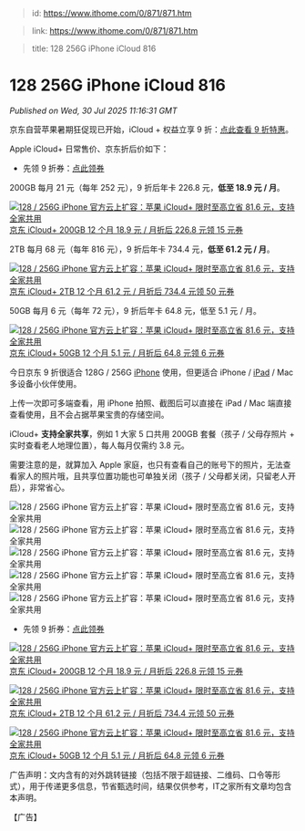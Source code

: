 > id: https://www.ithome.com/0/871/871.htm

> link: https://www.ithome.com/0/871/871.htm

> title: 128 256G iPhone iCloud 816

# 128 256G iPhone iCloud 816
_Published on Wed, 30 Jul 2025 11:16:31 GMT_

京东自营苹果暑期狂促现已开始，iCloud + 权益立享 9 折：[点此查看 9 折特惠](https://u.jd.com/vayxsjl)。

Apple iCloud+ 日常售价、京东折后价如下：

-   先领 9 折券：[点此领券](https://coupon.m.jd.com/coupons/show.action?linkKey=AAROH_xIpeffAs_-naABEFoe4eZ3SL60H9oLV-ENTXEaTMi1nu4S1lwlMYQUwQquUupjy2bh_gbZ5eanHxo-hDCHP9O_Hg&to=m.jd.com)
    

200GB 每月 21 元（每年 252 元），9 折后年卡 226.8 元，**低至 18.9 元 / 月**。

[![](https://img14.360buyimg.com/pop/jfs/t1/302034/23/14010/36447/6855125aF8d5a7a91/e3fd719db40a1de3.jpg "128 / 256G iPhone 官方云上扩容：苹果 iCloud+ 限时至高立省 81.6 元，支持全家共用")京东 iCloud+ 200GB 12 个月 18.9 元 / 月折后 226.8 元领 15 元券](https://u.jd.com/vDye6jd)

2TB 每月 68 元（每年 816 元），9 折后年卡 734.4 元，**低至 61.2 元 / 月**。

[![](https://img14.360buyimg.com/pop/jfs/t1/300235/23/16408/34905/6855125aF30560185/d4408a0fd3176743.jpg "128 / 256G iPhone 官方云上扩容：苹果 iCloud+ 限时至高立省 81.6 元，支持全家共用")京东 iCloud+ 2TB 12 个月 61.2 元 / 月折后 734.4 元领 50 元券](https://u.jd.com/vGyhKrR)

50GB 每月 6 元（每年 72 元），9 折后年卡 64.8 元，低至 5.1 元 / 月。

[![](https://img14.360buyimg.com/pop/jfs/t1/306445/14/12184/35831/6855125aF054f28ee/20cb105bdfda37c4.jpg "128 / 256G iPhone 官方云上扩容：苹果 iCloud+ 限时至高立省 81.6 元，支持全家共用")京东 iCloud+ 50GB 12 个月 5.1 元 / 月折后 64.8 元领 6 元券](https://u.jd.com/va2dsQE)

今日京东 9 折很适合 128G / 256G [iPhone](https://iphone.ithome.com/) 使用，但更适合 iPhone / [iPad](https://ipad.ithome.com/) / Mac 多设备小伙伴使用。

上传一次即可多端查看，用 iPhone 拍照、截图后可以直接在 iPad / Mac 端直接查看使用，且不会占据苹果宝贵的存储空间。

iCloud+ **支持全家共享**，例如 1 大家 5 口共用 200GB 套餐（孩子 / 父母存照片 + 实时查看老人地理位置），每人每月仅需约 3.8 元。

需要注意的是，就算加入 Apple 家庭，也只有查看自己的账号下的照片，无法查看家人的照片哦，且共享位置功能也可单独关闭（孩子 / 父母都关闭，只留老人开启），非常省心。

![](https://img.ithome.com/newsuploadfiles/2025/7/7dd78ada-6d6a-4005-a90d-88844929c145.jpg?x-bce-process=image/format,f_auto "128 / 256G iPhone 官方云上扩容：苹果 iCloud+ 限时至高立省 81.6 元，支持全家共用")![](https://img30.360buyimg.com/sku/jfs/t1/290019/16/13292/47320/68465b4eF074f2d12/c7356f241bff5ff6.jpg "128 / 256G iPhone 官方云上扩容：苹果 iCloud+ 限时至高立省 81.6 元，支持全家共用")![](https://img30.360buyimg.com/sku/jfs/t1/270262/19/12868/81683/68465b4eF060ba3f9/6c0234dce7b1ff37.jpg "128 / 256G iPhone 官方云上扩容：苹果 iCloud+ 限时至高立省 81.6 元，支持全家共用")![](https://img30.360buyimg.com/sku/jfs/t1/291455/30/9885/57590/68465b4eFa7733960/c9695c2c0c457962.jpg "128 / 256G iPhone 官方云上扩容：苹果 iCloud+ 限时至高立省 81.6 元，支持全家共用")![](https://img.ithome.com/newsuploadfiles/2025/7/2cecb728-b5fa-4a2a-bd95-f9a650813ec0.jpg?x-bce-process=image/format,f_auto "128 / 256G iPhone 官方云上扩容：苹果 iCloud+ 限时至高立省 81.6 元，支持全家共用")

-   先领 9 折券：[点此领券](https://coupon.m.jd.com/coupons/show.action?linkKey=AAROH_xIpeffAs_-naABEFoe4eZ3SL60H9oLV-ENTXEaTMi1nu4S1lwlMYQUwQquUupjy2bh_gbZ5eanHxo-hDCHP9O_Hg&to=m.jd.com)
    

[![](https://img14.360buyimg.com/pop/jfs/t1/302034/23/14010/36447/6855125aF8d5a7a91/e3fd719db40a1de3.jpg "128 / 256G iPhone 官方云上扩容：苹果 iCloud+ 限时至高立省 81.6 元，支持全家共用")京东 iCloud+ 200GB 12 个月 18.9 元 / 月折后 226.8 元领 15 元券](https://u.jd.com/va2uAT5)

[![](https://img14.360buyimg.com/pop/jfs/t1/300235/23/16408/34905/6855125aF30560185/d4408a0fd3176743.jpg "128 / 256G iPhone 官方云上扩容：苹果 iCloud+ 限时至高立省 81.6 元，支持全家共用")京东 iCloud+ 2TB 12 个月 61.2 元 / 月折后 734.4 元领 50 元券](https://u.jd.com/vGyhKrR)

[![](https://img14.360buyimg.com/pop/jfs/t1/306445/14/12184/35831/6855125aF054f28ee/20cb105bdfda37c4.jpg "128 / 256G iPhone 官方云上扩容：苹果 iCloud+ 限时至高立省 81.6 元，支持全家共用")京东 iCloud+ 50GB 12 个月 5.1 元 / 月折后 64.8 元领 6 元券](https://u.jd.com/va2dsQE)

广告声明：文内含有的对外跳转链接（包括不限于超链接、二维码、口令等形式），用于传递更多信息，节省甄选时间，结果仅供参考，IT之家所有文章均包含本声明。

【广告】
